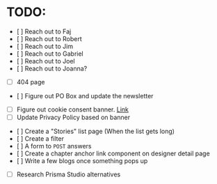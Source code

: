 # TODO:

- [ ] Reach out to Faj
- [ ] Reach out to Robert
- [ ] Reach out to Jim
- [ ] Reach out to Gabriel
- [ ] Reach out to Joel
- [ ] Reach out to Joanna?

- [ ] 404 page
- [ ] Figure out PO Box and update the newsletter
- [ ] Figure out cookie consent banner. [Link](https://www.youtube.com/watch?v=DJMTWuz2ksk)
- [ ] Update Privacy Policy based on banner
- [ ] Create a "Stories" list page (When the list gets long)
- [ ] Create a filter
- [ ] A form to `POST` answers
- [ ] Create a chapter anchor link component on designer detail page
- [ ] Write a few blogs once something pops up
- [ ] Research Prisma Studio alternatives
